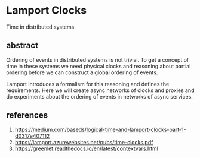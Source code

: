 # Lamport Clocks

Time in distributed systems.

## abstract

Ordering of events in distributed systems is not trivial. To get a concept of time in these systems we need physical clocks and reasoning about partial ordering before we can construct a global ordering of events.

Lamport introduces a formalism for this reasoning and defines the requirements. Here we will create async networks of clocks and proxies and do experiments about the ordering of events in networks of async services.

## references

1. https://medium.com/baseds/logical-time-and-lamport-clocks-part-1-d0317e407112
2. https://lamport.azurewebsites.net/pubs/time-clocks.pdf
3. https://greenlet.readthedocs.io/en/latest/contextvars.html

